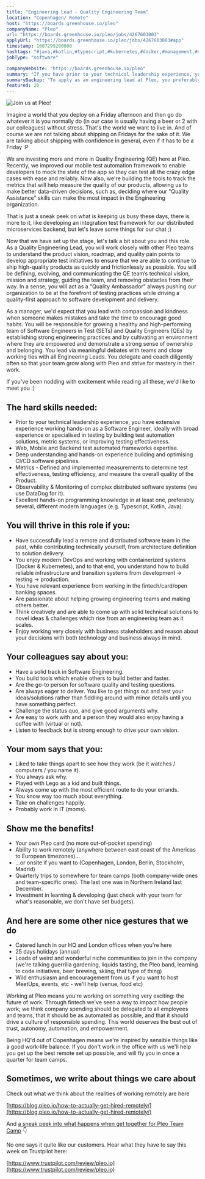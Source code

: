 ```yaml
---
title: "Engineering Lead - Quality Engineering Team"
location: "Copenhagen/ Remote"
host: "https://boards.greenhouse.io/pleo"
companyName: "Pleo"
url: "https://boards.greenhouse.io/pleo/jobs/4267603003"
applyUrl: "https://boards.greenhouse.io/pleo/jobs/4267603003#app"
timestamp: 1607299200000
hashtags: "#java,#kotlin,#typescript,#kubernetes,#docker,#management,#office,#monitoring"
jobType: "software"

companyWebsite: "https://boards.greenhouse.io/pleo"
summary: "If you have prior to your technical leadership experience, you have extensive experience working hands, Pleo has a job opening for an engineering lead"
summaryBackup: "To apply as an engineering lead at Pleo, you preferably need to have some knowledge of: #java, #kotlin, #typescript."
featured: 20
---
```


![Join us at Pleo!](https://i.imgur.com/BaX4y99.jpg)

Imagine a world that you deploy on a Friday afternoon and then go do whatever it is you normally do (in our case is usually having a beer or 2 with our colleagues) without stress. That's the world we want to live in. And of course we are not talking about shipping on Fridays for the sake of it. We are talking about shipping with confidence in general, even if it has to be a Friday :P

We are investing more and more in Quality Engineering (QE) here at Pleo. Recently, we improved our mobile test automation framework to enable developers to mock the state of the app so they can test all the crazy edge cases with ease and reliably. Now also, we're building the tools to track the metrics that will help measure the quality of our products, allowing us to make better data-driven decisions, such as, deciding where our "Quality Assistance" skills can make the most impact in the Engineering organization.

That is just a sneak peek on what is keeping us busy these days, there is more to it, like developing an integration test framework for our distributed microservices backend, but let's leave some things for our chat ;)

Now that we have set up the stage, let's talk a bit about you and this role. As a Quality Engineering Lead, you will work closely with other Pleo teams to understand the product vision, roadmap, and quality pain points to develop appropriate test initiatives to ensure that we are able to continue to ship high-quality products as quickly and frictionlessly as possible. You will be defining, evolving, and communicating the QE team’s technical vision, mission and strategy, guiding the team, and removing obstacles from their way. In a sense, you will act as a "Quality Ambassador" always pushing our organization to be at the forefront of testing practices while driving a quality-first approach to software development and delivery.

As a manager, we'd expect that you lead with compassion and kindness when someone makes mistakes and take the time to encourage good habits. You will be responsible for growing a healthy and high-performing team of Software Engineers in Test (SETs) and Quality Engineers (QEs) by establishing strong engineering practices and by cultivating an environment where they are empowered and demonstrate a strong sense of ownership and belonging. You lead via meaningful debates with teams and close working ties with all Engineering Leads. You delegate and coach diligently often so that your team grow along with Pleo and strive for mastery in their work.

If you've been nodding with excitement while reading all these, we'd like to meet you :)

## The hard skills needed:

*   Prior to your technical leadership experience, you have extensive experience working hands-on as a Software Engineer, ideally with broad experience or specialised in testing by building test automation solutions, metric systems, or improving testing effectiveness.
*   Web, Mobile and Backend test automated frameworks expertise.
*   Deep understanding and hands-on experience building and optimising CI/CD software pipelines.
*   Metrics - Defined and implemented measurements to determine test effectiveness, testing efficiency, and measure the overall quality of the Product.
*   Observability & Monitoring of complex distributed software systems (we use DataDog for it).
*   Excellent hands-on programming knowledge in at least one, preferably several, different modern languages (e.g. Typescript, Kotlin, Java).

## You will thrive in this role if you:

*   Have successfully lead a remote and distributed software team in the past, while contributing technically yourself, from architecture definition to solution delivery.
*   You enjoy modern DevOps and working with containerized systems (Docker & Kubernetes), and to that end, you understand how to build reliable infrastructure and transition systems from development -> testing -> production.
*   You have relevant experience from working in the fintech/card/open banking spaces.
*   Are passionate about helping growing engineering teams and making others better.
*   Think creatively and are able to come up with solid technical solutions to novel ideas & challenges which rise from an engineering team as it scales.
*   Enjoy working very closely with business stakeholders and reason about your decisions with both technology and business always in mind.

## Your colleagues say about you:

*   Have a solid track in Software Engineering.
*   You build tools which enable others to build better and faster.
*   Are the go-to person for software quality and testing questions.
*   Are always eager to deliver. You like to get things out and test your ideas/solutions rather than fiddling around with minor details until you have something perfect.
*   Challenge the status quo, and give good arguments why.
*   Are easy to work with and a person they would also enjoy having a coffee with (virtual or not).
*   Listen to feedback but is strong enough to drive your own vision.

## Your mom says that you:

*   Liked to take things apart to see how they work (be it watches / computers / you name it).
*   You always ask why.
*   Played with Lego as a kid and built things.
*   Always come up with the most efficient route to do your errands.
*   You know way too much about everything.
*   Take on challenges happily.
*   Probably work in IT (moms).

## Show me the benefits!

*   Your own Pleo card (no more out-of-pocket spending)
*   Ability to work remotely (anywhere between east coast of the Americas to European timezones)...
*   ...or onsite if you want to (Copenhagen, London, Berlin, Stockholm, Madrid)
*   Quarterly trips to somewhere for team camps (both company-wide ones and team-specific ones). The last one was in Northern Ireland last December.
*   Investment in learning & developing (just check with your team for what's reasonable, we don't have set budgets).

## And here are some other nice gestures that we do

*   Catered lunch in our HQ and London offices when you're here
*   25 days holidays (annual)
*   Loads of weird and wonderful niche communities to join in the company (we're talking guerrilla gardening, liquids tasting, the Pleo band, learning to code initiatives, beer brewing, skiing, that type of thing)
*   Wild enthusiasm and encouragement from us if you want to host MeetUps, events, etc - we'll help (venue, food etc)

Working at Pleo means you're working on something very exciting: the future of work. Through fintech we've seen a way to impact how people work; we think company spending should be delegated to all employees and teams, that it should be as automated as possible, and that it should drive a culture of responsible spending. This world deserves the best out of trust, autonomy, automation, and empowerment.

Being HQ'd out of Copenhagen means we're inspired by sensible things like a good work-life balance. If you don't work in the office with us we'll help you get up the best remote set up possible, and will fly you in once a quarter for team camps.

## Sometimes, we write about things we care about

Check out what we think about the realities of working remotely are here

[https://blog.pleo.io/how-to-actually-get-hired-remotely/](https://blog.pleo.io/how-to-actually-get-hired-remotely/)

And [a sneak peek into what happens when get together for Pleo Team Camp](https://www.linkedin.com/posts/pleo-company_pleo-team-camp-brings-everyone-in-our-company-activity-6633309742334914561-63zY/) 👇

No one says it quite like our customers. Hear what they have to say this week on Trustpilot here:

[https://www.trustpilot.com/review/pleo.io](https://www.trustpilot.com/review/pleo.io)
